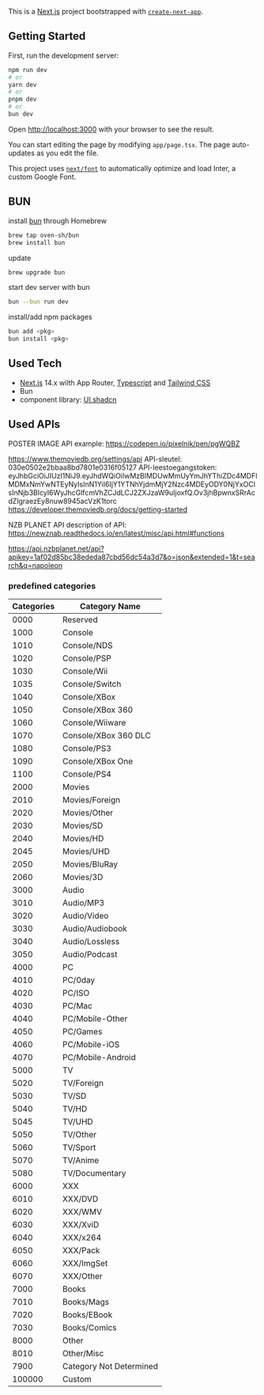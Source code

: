 This is a [Next.js](https://nextjs.org/) project bootstrapped with [`create-next-app`](https://github.com/vercel/next.js/tree/canary/packages/create-next-app).

## Getting Started

First, run the development server:

```bash
npm run dev
# or
yarn dev
# or
pnpm dev
# or
bun dev
```

Open [http://localhost:3000](http://localhost:3000) with your browser to see the result.

You can start editing the page by modifying `app/page.tsx`. The page auto-updates as you edit the file.

This project uses [`next/font`](https://nextjs.org/docs/basic-features/font-optimization) to automatically optimize and load Inter, a custom Google Font.

## BUN
install [bun](http://bun.sh) through Homebrew
```bash
brew tap oven-sh/bun
brew install bun
```
update
```bash
brew upgrade bun
```
start dev server with bun
```bash
bun --bun run dev
```
install/add npm packages
```bash
bun add <pkg>
bun install <pkg>
```

## Used Tech

- [Next.js](http://nextjs.org) 14.x wilth App Router, [Typescript](http://typescriptlang.org) and [Tailwind CSS](http://tailwindcss.com)
- Bun 
- component library: [UI.shadcn](http://ui.shadcn.com)

## Used APIs
POSTER IMAGE API
example: https://codepen.io/pixelnik/pen/pgWQBZ

https://www.themoviedb.org/settings/api
API-sleutel: 030e0502e2bbaa8bd7801e0316f05127
API-leestoegangstoken: eyJhbGciOiJIUzI1NiJ9.eyJhdWQiOiIwMzBlMDUwMmUyYmJhYThiZDc4MDFlMDMxNmYwNTEyNyIsInN1YiI6IjY1YTNhYjdmMjY2Nzc4MDEyODY0NjYxOCIsInNjb3BlcyI6WyJhcGlfcmVhZCJdLCJ2ZXJzaW9uIjoxfQ.Ov3jhBpwnxSRrAcdZlgraezEy8nuw8945acVzK1torc
https://developer.themoviedb.org/docs/getting-started

NZB PLANET API
description of API: https://newznab.readthedocs.io/en/latest/misc/api.html#functions

https://api.nzbplanet.net/api?apikey=1af02d85bc38ededa87cbd56dc54a3d7&o=json&extended=1&t=search&q=napoleon

### predefined categories
| Categories|Category Name|
|-----------|-------------|
| 0000      | Reserved              |
| 1000      | Console               |
| 1010      | Console/NDS           |
| 1020      | Console/PSP           |
| 1030      | Console/Wii           |
| 1035      | Console/Switch        |
| 1040      | Console/XBox          |
| 1050      | Console/XBox 360      |
| 1060      | Console/Wiiware       | 
| 1070      | Console/XBox 360 DLC  |
| 1080      | Console/PS3           |
| 1090      | Console/XBox One      |
| 1100      | Console/PS4           |
| 2000      | Movies                |
| 2010      | Movies/Foreign        |
| 2020      | Movies/Other          |
| 2030      | Movies/SD             |
| 2040      | Movies/HD             |
| 2045      | Movies/UHD            |
| 2050      | Movies/BluRay         |
| 2060      | Movies/3D             |
| 3000      | Audio                 |
| 3010      | Audio/MP3             |
| 3020      | Audio/Video           |
| 3030      | Audio/Audiobook       |
| 3040      | Audio/Lossless        |
| 3050      | Audio/Podcast         |
| 4000      | PC                    |
| 4010      | PC/0day               |
| 4020      | PC/ISO                |
| 4030      | PC/Mac                |
| 4040      | PC/Mobile-Other       |
| 4050      | PC/Games              |
| 4060      | PC/Mobile-iOS         |
| 4070      | PC/Mobile-Android     |
| 5000      | TV                    |
| 5020      | TV/Foreign            |
| 5030      | TV/SD                 |
| 5040      | TV/HD                 |
| 5045      | TV/UHD                |
| 5050      | TV/Other              |
| 5060      | TV/Sport              |
| 5070      | TV/Anime              |
| 5080      | TV/Documentary        |
| 6000      | XXX                   |
| 6010      | XXX/DVD               |
| 6020      | XXX/WMV               |
| 6030      | XXX/XviD              |
| 6040      | XXX/x264              |
| 6050      | XXX/Pack              |
| 6060      | XXX/ImgSet            |
| 6070      | XXX/Other             |
| 7000      | Books                 |
| 7010      | Books/Mags            |
| 7020      | Books/EBook           |
| 7030      | Books/Comics          |
| 8000      | Other                 |
| 8010      | Other/Misc            |
| 7900      | Category Not Determined |
| 100000    |Custom                 |
